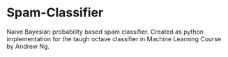 # Spam-Classifier
Naive Bayesian probability based spam classifier. Created as python implementation for the taugh octave classifier in Machine Learning Course  by Andrew Ng.
